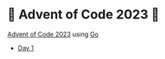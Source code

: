 # 🎄 Advent of Code 2023 🎄

[Advent of Code 2023](https://adventofcode.com/2023) using [Go](https://go.dev/)

* [Day 1](day_01)
